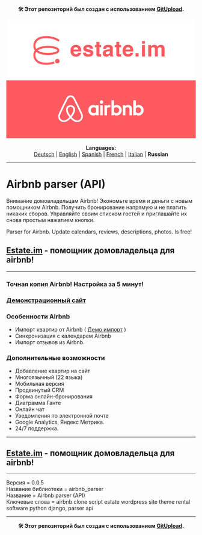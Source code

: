 <p align="center"><b>🛠️ Этот репозиторий был создан с использованием <a href="https://gitupload.com">GitUpload</a>.</b></p>
<p align="center"><a href="https://estate.im"><img src="https://github.com/markolofsen/airbnb_clone_script//blob/master/.banners/banner_ru.jpg?raw=1" /></a></p>
<p align="center"><b>Languages:</b><br /><a href="https://github.com/markolofsen/airbnb_clone_script/blob/master/README_de.md">Deutsch</a> | <a href="https://github.com/markolofsen/airbnb_clone_script/blob/master/README.md">English</a> | <a href="https://github.com/markolofsen/airbnb_clone_script/blob/master/README_es.md">Spanish</a> | <a href="https://github.com/markolofsen/airbnb_clone_script/blob/master/README_fr.md">French</a> | <a href="https://github.com/markolofsen/airbnb_clone_script/blob/master/README_it.md">Italian</a> | <b>Russian</b></p>

---

# Airbnb parser (API)
Внимание домовладельцам Airbnb! Экономьте время и деньги с новым помощником Airbnb. Получить бронирование напрямую и не платить никаких сборов. Управляйте своим списком гостей и приглашайте их снова простым нажатием кнопки.

Parser for Airbnb. Update calendars, reviews, descriptions, photos. Is free!

## <a href="https://estate.im/">Estate.im</a> - помощник домовладельца для airbnb!

<hr />

### Точная копия Airbnb! Настройка за 5 минут!
### <a href="https://demo.estate.im">Демонстрационный сайт</a>

### Особенности AIrbnb
* Импорт квартир от Airbnb ( <a href="https://estate.im/">Демо импорт</a> )
* Синхронизация с календарем Airbnb
* Импорт отзывов из Airbnb.


### Дополнительные возможности
* Добавление квартир на сайт
* Многоязычный (22 языка)
* Мобильная версия
* Продвинутый CRM
* Форма онлайн-бронирования
* Диаграмма Ганте
* Онлайн чат
* Уведомления по электронной почте
* Google Analytics, Яндекс Метрика.
* 24/7 поддержка.

<hr />

## <a href="https://estate.im/">Estate.im</a> - помощник домовладельца для airbnb!

<hr />

Версия = 0.0.5 <br />
Название библиотеки = airbnb_parser <br />
Название = Airbnb parser (API) <br />
Ключевые слова = airbnb clone script estate wordpress site theme rental software python django, parser api <br />


---

<p align="center"><b>🛠️ Этот репозиторий был создан с использованием <a href="https://gitupload.com">GitUpload</a>.</b></p>
